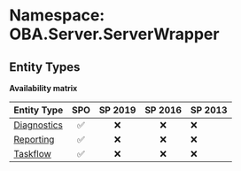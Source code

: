 # Namespace: OBA.Server.ServerWrapper

## Entity Types

**Availability matrix**

Entity Type | SPO | SP 2019 | SP 2016 | SP 2013
----------|:---:|:-------:|:-------:|:-------
[Diagnostics](./EntityTypes/Diagnostics.md) | ✅ | ❌ | ❌ | ❌
[Reporting](./EntityTypes/Reporting.md) | ✅ | ❌ | ❌ | ❌
[Taskflow](./EntityTypes/Taskflow.md) | ✅ | ❌ | ❌ | ❌

